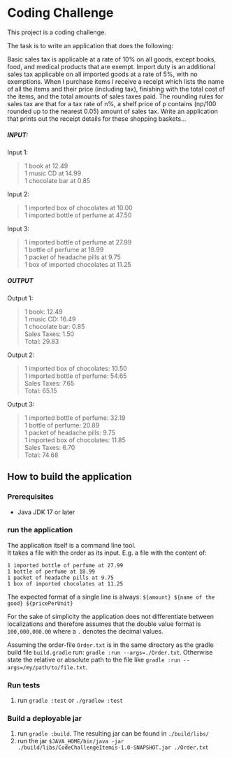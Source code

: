 # Coding Challenge

This project is a coding challenge.

The task is to write an application that does the following:

Basic sales tax is applicable at a rate of 10% on all goods, except books, food, and medical
products that are exempt. Import duty is an additional sales tax
applicable on all imported goods at a rate of 5%, with no exemptions. When I purchase items
I receive a receipt which lists the name of all the items and their price (including tax),
finishing with the total cost of the items,
and the total amounts of sales taxes paid. The rounding rules for sales tax are that for a tax
rate of n%, a shelf price of p contains (np/100 rounded up to the nearest 0.05) amount of
sales tax.
Write an application that prints out the receipt details for these shopping baskets…

##### INPUT:

Input 1:
> 1 book at 12.49  
> 1 music CD at 14.99  
> 1 chocolate bar at 0.85

Input 2:
> 1 imported box of chocolates at 10.00  
> 1 imported bottle of perfume at 47.50

Input 3:
> 1 imported bottle of perfume at 27.99  
> 1 bottle of perfume at 18.99  
> 1 packet of headache pills at 9.75  
> 1 box of imported chocolates at 11.25

##### OUTPUT

Output 1:
> 1 book: 12.49  
> 1 music CD: 16.49  
> 1 chocolate bar: 0.85  
> Sales Taxes: 1.50  
> Total: 29.83

Output 2:
> 1 imported box of chocolates: 10.50  
> 1 imported bottle of perfume: 54.65  
> Sales Taxes: 7.65  
> Total: 65.15

Output 3:
> 1 imported bottle of perfume: 32.19  
> 1 bottle of perfume: 20.89  
> 1 packet of headache pills: 9.75  
> 1 imported box of chocolates: 11.85  
> Sales Taxes: 6.70  
> Total: 74.68

## How to build the application

### Prerequisites

+ Java JDK 17 or later

### run the application

The application itself is a command line tool.  
It takes a file with the order as its input.
E.g. a file with the content of:

```
1 imported bottle of perfume at 27.99  
1 bottle of perfume at 18.99  
1 packet of headache pills at 9.75  
1 box of imported chocolates at 11.25
```

The expected format of a single line is always:
`${amount} ${name of the good} ${pricePerUnit}`

For the sake of simplicity the application does not differentiate between localizations
and therefore assumes that the double value format is `100,000,000.00` where a `.` denotes the decimal values.

Assuming the order-file `Order.txt` is in the same directory as the gradle build file `build.gradle`
run:  `gradle :run --args=./Order.txt`. Otherwise state the relative or absolute path to the file
like `gradle :run --args=/my/path/to/file.txt`.

### Run tests

1. run `gradle :test` or `./gradlew :test`

### Build a deployable jar

1. run `gradle :build`. The resulting jar can be found in `./build/libs/`
2. run the jar `$JAVA_HOME/bin/java -jar ./build/libs/CodeChallengeItemis-1.0-SNAPSHOT.jar ./Order.txt`